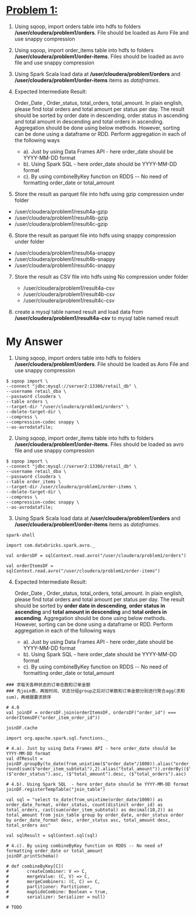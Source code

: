 # **[Problem 1:](<https://arun-teaches-u-tech.blogspot.com/p/cca-175-prep-problem-scenario-1.html>)**

1. Using sqoop, import orders table into hdfs to folders **/user/cloudera/problem1/orders**. File should be loaded as Avro File and use snappy compression

2. Using sqoop, import order_items  table into hdfs to folders **/user/cloudera/problem1/order-items**. Files should be loaded as avro file and use snappy compression

3. Using Spark Scala load data at **/user/cloudera/problem1/orders** and **/user/cloudera/problem1/order-items** items as *dataframes*. 

4. Expected Intermediate Result:

    Order_Date , Order_status, total_orders, total_amount. In plain english, please find total orders and total amount per status per day. The result should be sorted by order date in descending, order status in ascending and total amount in descending and total orders in ascending. Aggregation should be done using below methods. However, sorting can be done using a dataframe or RDD. Perform aggregation in each of the following ways

   - a). Just by using Data Frames API - here order_date should be YYYY-MM-DD format
   - b). Using Spark SQL  - here order_date should be YYYY-MM-DD format
   - c). By using combineByKey function on RDDS -- No need of formatting order_date or total_amount

5.  Store the result as parquet file into hdfs using gzip compression under folder

   - /user/cloudera/problem1/result4a-gzip
   - /user/cloudera/problem1/result4b-gzip
   - /user/cloudera/problem1/result4c-gzip

6.  Store the result as parquet file into hdfs using snappy compression under folder

   - /user/cloudera/problem1/result4a-snappy
   - /user/cloudera/problem1/result4b-snappy
   - /user/cloudera/problem1/result4c-snappy

7. Store the result as CSV file into hdfs using No compression under folder

   - /user/cloudera/problem1/result4a-csv
   - /user/cloudera/problem1/result4b-csv
   - /user/cloudera/problem1/result4c-csv

8. create a mysql table named result and load data from **/user/cloudera/problem1/result4a-csv** to mysql table named result 

# My Answer

1. Using sqoop, import orders table into hdfs to folders **/user/cloudera/problem1/orders**. File should be loaded as Avro File and use snappy compression

```shell
$ sqoop import \
--connect "jdbc:mysql://server2:13306/retail_db" \
--username retail_dba \
--password cloudera \
--table orders \
--target-dir "/user/cloudera/problem1/orders" \
--delete-target-dir \
--compress \
--compression-codec snappy \
--as-avrodatafile;
```
2. Using sqoop, import order_items  table into hdfs to folders **/user/cloudera/problem1/order-items**. Files should be loaded as avro file and use snappy compression

```shell
$ sqoop import \
--connect "jdbc:mysql://server2:13306/retail_db" \
--username retail_dba \
--password cloudera \
--table order_items \
--target-dir /user/cloudera/problem1/order-items \
--delete-target-dir \
--compress \
--compression-codec snappy \
--as-avrodatafile;
```
3. Using Spark Scala load data at **/user/cloudera/problem1/orders** and **/user/cloudera/problem1/order-items** items as *dataframes*. 
```shell
spark-shell

import com.databricks.spark.avro._

val ordersDF = sqlContext.read.avro("/user/cloudera/problem1/orders")

val orderItemsDF = sqlContext.read.avro("/user/cloudera/problem1/order-items")

```

4. Expected Intermediate Result:

    Order_Date , Order_status, total_orders, total_amount. In plain english, please find total orders and total amount per status per day. The result should be sorted by **order date in descending**, **order status in ascending** and **total amount in descending** and **total orders in ascending**. Aggregation should be done using below methods. However, sorting can be done using a dataframe or RDD. Perform aggregation in each of the following ways

   - a). Just by using Data Frames API - here order_date should be YYYY-MM-DD format
   - b). Using Spark SQL  - here order_date should be YYYY-MM-DD format
   - c). By using combineByKey function on RDDS -- No need of formatting order_date or total_amount

```shell
### 求每天各种状态的订单总数和订单金额
### 先join表，再按时间、状态分组group之后对订单数和订单金额分别进行聚合agg(求和sum)，再根据要求排序

# 4.0 
val joinDF = ordersDF.join(orderItemsDF, ordersDF("order_id") === orderItemsDF("order_item_order_id"))

joinDF.cache

import org.apache.spark.sql.functions._

# 4.a). Just by using Data Frames API - here order_date should be YYYY-MM-DD format
val dfResult = joinDF.groupBy(to_date(from_unixtime($"order_date"/1000)).alias("order_date_format"),$"order_status").agg(countDistinct($"order_id").alias("total_orders"), round(sum($"order_item_subtotal"),2).alias("total_amount")).orderBy(($"order_date_format").desc, ($"order_status").asc, ($"total_amount").desc, ($"total_orders").asc)

# 4.b). Using Spark SQL  - here order_date should be YYYY-MM-DD format
joinDF.registerTempTable("join_table")

val sql = "select to_date(from_unixtime(order_date/1000)) as order_date_format, order_status, count(distinct order_id) as total_orders, cast(sum(order_item_subtotal) as decimal(10,2)) as total_amount from join_table group by order_date, order_status order by order_date_format desc, order_status asc, total_amount desc, total_orders asc"

val sqlResult = sqlContext.sql(sql)

# 4.c). By using combineByKey function on RDDS -- No need of formatting order_date or total_amount
joinDF.printSchema()

# def combineByKey[C](
#       createCombiner: V => C,
#       mergeValue: (C, V) => C,
#       mergeCombiners: (C, C) => C,
#       partitioner: Partitioner,
#       mapSideCombine: Boolean = true,
#       serializer: Serializer = null)
      
# TODO
```

